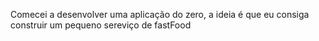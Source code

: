 Comecei a desenvolver uma aplicação do zero, a ideia é que eu consiga construir um pequeno sereviço de fastFood
